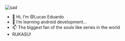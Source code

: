 
![sad](https://github.com/LucasxTS/LucasxTS/assets/128419484/0555ca8f-ac99-4915-876b-356a7c45f926)

- 👋 Hi, I’m @Lucas Eduardo 
- 🌱 I’m learning android development...
- 📫 The biggest fan of the souls like series in the world
- RUKASU!

<!---
LucasxTS/LucasxTS is a ✨ special ✨ repository because its `README.md` (this file) appears on your GitHub profile.
You can click the Preview link to take a look at your changes.
--->
